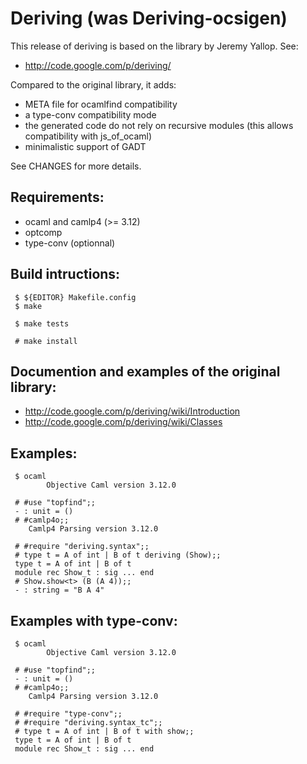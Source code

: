 Deriving (was Deriving-ocsigen)
===============================

This release of deriving is based on the library by Jeremy Yallop. See:

 * http://code.google.com/p/deriving/

Compared to the original library, it adds:

 * META file for ocamlfind compatibility
 * a type-conv compatibility mode
 * the generated code do not rely on recursive modules (this allows compatibility with js_of_ocaml)
 * minimalistic support of GADT

See CHANGES for more details.

Requirements:
-------------

 * ocaml and camlp4 (>= 3.12)
 * optcomp
 * type-conv (optionnal)

Build intructions:
------------------

```
 $ ${EDITOR} Makefile.config
 $ make

 $ make tests

 # make install
```

Documention and examples of the original library:
-------------------------------------------------

 * http://code.google.com/p/deriving/wiki/Introduction
 * http://code.google.com/p/deriving/wiki/Classes

Examples:
---------

```
 $ ocaml
        Objective Caml version 3.12.0

 # #use "topfind";;
 - : unit = ()
 # #camlp4o;;
	Camlp4 Parsing version 3.12.0

 # #require "deriving.syntax";;
 # type t = A of int | B of t deriving (Show);;
 type t = A of int | B of t
 module rec Show_t : sig ... end
 # Show.show<t> (B (A 4));;
 - : string = "B A 4"
```

Examples with type-conv:
------------------------

```
 $ ocaml
        Objective Caml version 3.12.0

 # #use "topfind";;
 - : unit = ()
 # #camlp4o;;
	Camlp4 Parsing version 3.12.0

 # #require "type-conv";;
 # #require "deriving.syntax_tc";;
 # type t = A of int | B of t with show;;
 type t = A of int | B of t
 module rec Show_t : sig ... end
```

